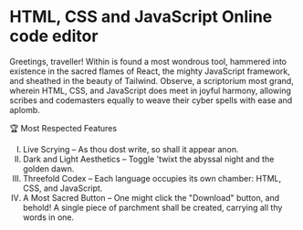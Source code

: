# HTML, CSS and JavaScript Online code editor

Greetings, traveller!
Within is found a most wondrous tool, hammered into existence in the sacred flames of React, the mighty JavaScript framework, and sheathed in the beauty of Tailwind. Observe, a scriptorium most grand, wherein HTML, CSS, and JavaScript does meet in joyful harmony, allowing scribes and codemasters equally to weave their cyber spells with ease and aplomb.

🏆 Most Respected Features

<ol type="I">
  <li>Live Scrying – As thou dost write, so shall it appear anon.</li>
  <li>Dark and Light Aesthetics – Toggle 'twixt the abyssal night and the golden dawn.</li>
  <li>Threefold Codex – Each language occupies its own chamber: HTML, CSS, and JavaScript.</li>
  <li>A Most Sacred Button – One might click the "Download" button, and behold! A single piece of parchment shall be created, carrying all thy words in one.</li>
</ol>

